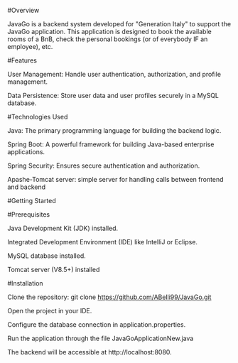 #Overview

JavaGo is a backend system developed for "Generation Italy" to support the JavaGo application. This application is designed to book the available rooms of a BnB, check the personal bookings (or of everybody IF an employee), etc.



#Features

User Management: Handle user authentication, authorization, and profile management.

Data Persistence: Store user data and user profiles securely in a MySQL database.



#Technologies Used

Java: The primary programming language for building the backend logic.

Spring Boot: A powerful framework for building Java-based enterprise applications.

Spring Security: Ensures secure authentication and authorization.

Apashe-Tomcat server: simple server for handling calls between frontend and backend



#Getting Started

#Prerequisites

Java Development Kit (JDK) installed.

Integrated Development Environment (IDE) like IntelliJ or Eclipse.

MySQL database installed.

Tomcat server (V8.5+) installed


#Installation

Clone the repository: git clone https://github.com/ABelli99/JavaGo.git

Open the project in your IDE.

Configure the database connection in application.properties.

Run the application through the file JavaGoApplicationNew.java

The backend will be accessible at http://localhost:8080.
